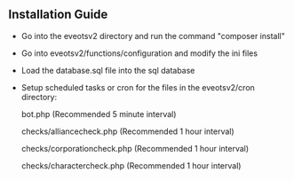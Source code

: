 ## Installation Guide

* Go into the eveotsv2 directory and run the command "composer install"
* Go into eveotsv2/functions/configuration and modify the ini files
* Load the database.sql file into the sql database
* Setup scheduled tasks or cron for the files in the eveotsv2/cron directory:

    bot.php (Recommended 5 minute interval)

    checks/alliancecheck.php (Recommended 1 hour interval)

    checks/corporationcheck.php (Recommended 1 hour interval)

    checks/charactercheck.php (Recommended 1 hour interval)
